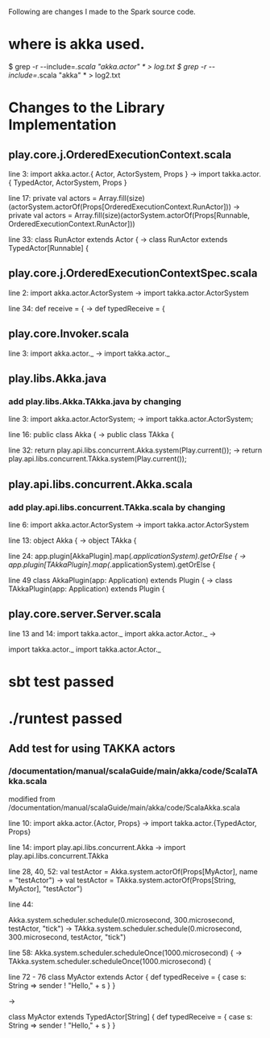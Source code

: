 Following are changes I made to the Spark source code.

# where is akka used.


$ grep -r --include=*.scala "akka.actor" *  > log.txt
$ grep -r --include=*.scala "akka" *  > log2.txt


# Changes to the Library Implementation

## play.core.j.OrderedExecutionContext.scala

line 3:
import akka.actor.{ Actor, ActorSystem, Props }  ->
import takka.actor.{ TypedActor, ActorSystem, Props }

line 17:
  private val actors = Array.fill(size)(actorSystem.actorOf(Props[OrderedExecutionContext.RunActor])) ->
  private val actors = Array.fill(size)(actorSystem.actorOf(Props[Runnable, OrderedExecutionContext.RunActor]))

line 33:
  class RunActor extends Actor { ->
  class RunActor extends TypedActor[Runnable] {




## play.core.j.OrderedExecutionContextSpec.scala

line 2: 
import akka.actor.ActorSystem  ->
import takka.actor.ActorSystem

line 34:
    def receive = {  ->
    def typedReceive = {

## play.core.Invoker.scala

line 3:
import akka.actor._ ->
import takka.actor._

## play.libs.Akka.java
### add play.libs.Akka.TAkka.java by changing
line 3:
import akka.actor.ActorSystem; ->
import takka.actor.ActorSystem; 

line 16:
public class Akka {  ->
public class TAkka {



line 32:
return play.api.libs.concurrent.Akka.system(Play.current());  ->
return play.api.libs.concurrent.TAkka.system(Play.current());
## play.api.libs.concurrent.Akka.scala
### add play.api.libs.concurrent.TAkka.scala by changing
line 6:
import akka.actor.ActorSystem ->
import takka.actor.ActorSystem

line 13:
object Akka { ->
object TAkka {

line 24:
app.plugin[AkkaPlugin].map(_.applicationSystem).getOrElse { ->
app.plugin[TAkkaPlugin].map(_.applicationSystem).getOrElse {

line 49
class AkkaPlugin(app: Application) extends Plugin { ->
class TAkkaPlugin(app: Application) extends Plugin {

## play.core.server.Server.scala

line 13 and 14:
import takka.actor._
import akka.actor.Actor._  ->

import takka.actor._
import takka.actor.Actor._


# sbt test passed

# ./runtest passed

## Add test for using TAKKA actors

### /documentation/manual/scalaGuide/main/akka/code/ScalaTAkka.scala

modified from /documentation/manual/scalaGuide/main/akka/code/ScalaAkka.scala

line 10:
import akka.actor.{Actor, Props} ->
import takka.actor.{TypedActor, Props}

line 14:
import play.api.libs.concurrent.Akka ->
import play.api.libs.concurrent.TAkka


line 28, 40, 52:
val testActor = Akka.system.actorOf(Props[MyActor], name = "testActor")  ->
val testActor = TAkka.system.actorOf(Props[String, MyActor], "testActor")

line 44:

Akka.system.scheduler.schedule(0.microsecond, 300.microsecond, testActor, "tick")  ->
TAkka.system.scheduler.schedule(0.microsecond, 300.microsecond, testActor, "tick")

line 58:
Akka.system.scheduler.scheduleOnce(1000.microsecond) { ->
TAkka.system.scheduler.scheduleOnce(1000.microsecond) {

line 72 - 76
class MyActor extends Actor {
  def typedReceive = {
    case s: String => sender ! "Hello," + s
  }
}

->

class MyActor extends TypedActor[String] {
  def typedReceive = {
    case s: String => sender ! "Hello," + s
  }
}

